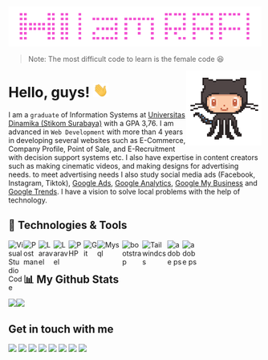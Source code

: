 <a href="#"><img src="https://github.com/RafyMrX/RafyMrX/blob/main/banner-git.png" width="900"></a>
> Note: The most difficult code to learn is the female code  :laughing: 
<img align='right' src='https://github.com/RafyMrX/RafyMrX/blob/main/octo.gif' width='150'>


# Hello, guys!  <img src="https://github.com/RafyMrX/RafyMrX/blob/main/wave.gif" width="30px">

I am a `graduate` of Information Systems at [Universitas Dinamika (Stikom Surabaya)](https://www.dinamika.ac.id/) with a GPA 3,76. I am advanced in `Web Development` with more than 4 years  in developing several websites such as E-Commerce, Company Profile, Point of Sale, and E-Recruitment with decision support systems etc. I also have expertise in content creators such as making cinematic videos, and making designs for advertising needs. to meet advertising needs I also study social media ads (Facebook, Instagram, Tiktok), [Google Ads](https://ads.google.com/), [Google Analytics](https://analytics.google.com/), [Google My Business](https://www.google.com/business/) and [Google Trends](https://trends.google.com/trends/). I have a vision to solve local problems with the help of technology.



## 🔧 Technologies & Tools

<a href="https://code.visualstudio.com/">
  <img align="left" alt="Visual Studio Code" title="Visual Studio Code" width="30px" src="https://img.icons8.com/fluency/344/visual-studio-code-2019.png" />
</a>
<a href="https://www.postman.com/">
  <img align="left" alt="Postman" title="Postman" width="30px" src="https://res.cloudinary.com/postman/image/upload/t_team_logo/v1629869194/team/2893aede23f01bfcbd2319326bc96a6ed0524eba759745ed6d73405a3a8b67a8" />
</a>
<a href="https://laravel.com/">
  <img align="left" alt="Laravel" title="Laravel" width="30px" src="https://upload.wikimedia.org/wikipedia/commons/thumb/9/9a/Laravel.svg/1969px-Laravel.svg.png" />
 <a href="https://laravel.com/">
  <img align="left" alt="Laravel" title="Laravel" width="30px" src="https://laravel-livewire.com/img/twitter.png" />
  
<!--  <a href="https://vuejs.org/">
  <img align="left" alt="Vue" title="Vue" width="30px" src="https://upload.wikimedia.org/wikipedia/commons/thumb/9/95/Vue.js_Logo_2.svg/2367px-Vue.js_Logo_2.svg.png" /> -->

</a>
<a href="https://www.php.net/">
  <img align="left" alt="PHP" title="PHP" width="30px" src="https://cdn.iconscout.com/icon/free/png-256/php-2038871-1720084.png" />
</a>
<a href="https://git-scm.com/">
  <img align="left" alt="Git" title="Git" width="27px" src="https://i.pinimg.com/originals/01/e5/00/01e500fca29c045d432b64f285f9c229.png" />
</a>
<a href="https://www.mysql.com/">
  <img align="left" alt="Mysql" title="Mysql" width="50px" src="https://cdn.freebiesupply.com/logos/large/2x/mysql-logo-png-transparent.png" />
</a>

<a href="https://getbootstrap.com/">
  <img align="left" alt="bootstrap" title="Boostrap" width="40px" src="https://upload.wikimedia.org/wikipedia/commons/thumb/b/b2/Bootstrap_logo.svg/768px-Bootstrap_logo.svg.png" />
</a>

<a href="https://tailwindcss.com/">
  <img align="left" alt="Tailwindcss" title="Tailwindcss" width="50px" src="https://upload.wikimedia.org/wikipedia/commons/thumb/d/d5/Tailwind_CSS_Logo.svg/2560px-Tailwind_CSS_Logo.svg.png" />
</a>



<a href="https://www.adobe.com/">
  <img align="left" alt="adobe ps" title="adobe ps" width="30px" src="https://upload.wikimedia.org/wikipedia/commons/thumb/a/af/Adobe_Photoshop_CC_icon.svg/640px-Adobe_Photoshop_CC_icon.svg.png" />
</a>
<a href="https://www.adobe.com/">
  <img align="left" alt="adobe ps" title="adobe ps" width="30px" src="https://upload.wikimedia.org/wikipedia/commons/thumb/4/40/Adobe_Premiere_Pro_CC_icon.svg/2101px-Adobe_Premiere_Pro_CC_icon.svg.png" />
</a>
<br><br>

## 📊 My Github Stats

<a href="https://github.com/RafyMrX/"><img height="137px" src="https://github-readme-stats.vercel.app/api?username=RafyMrX&hide_title=true&hide_border=true&show_icons=true&include_all_commits=true&count_private=true&line_height=21&text_color=000&icon_color=000&bg_color=0,ea6161,ffc64d,fffc4d,52fa5a&theme=graywhite" /><!-- wi*quL3fcV --><img height="137px" src="https://github-readme-stats.vercel.app/api/top-langs/?username=RafyMrX&hide=html&hide_title=true&hide_border=true&layout=compact&langs_count=6&exclude_repo=comp426,Redventures-Movie-Quotes&text_color=000&icon_color=fff&bg_color=0,52fa5a,4dfcff,c64dff&theme=graywhite" /></a>

 
## Get in touch with me
[![](https://img.shields.io/badge/website-000000?style=for-the-badge&logo=About.me&logoColor=white)](https://rafymrx.github.io/) 
[![](https://img.shields.io/badge/Medium-12100E?style=for-the-badge&logo=medium&logoColor=white)](https://medium.com/@rafy.works) 
[![](https://img.shields.io/badge/Gmail-D14836?style=for-the-badge&logo=gmail&logoColor=white)](mailto:rafy.works@gmail.com) 
[![](https://img.shields.io/badge/LinkedIn-0077B5?style=for-the-badge&logo=linkedin&logoColor=white)](https://www.linkedin.com/in/rafy-works/) 
[![](https://img.shields.io/badge/Twitter-1DA1F2?style=for-the-badge&logo=twitter&logoColor=white)](https://twitter.com/rafy_works) 
[![](https://img.shields.io/badge/Instagram-E4405F?style=for-the-badge&logo=instagram&logoColor=white)](https://www.instagram.com/raff.env/)
[![](https://img.shields.io/badge/Facebook-0B84EE?style=for-the-badge&logo=facebook&logoColor=white)](https://www.facebook.com/rafy.works) 
[![](https://img.shields.io/badge/YouTube-FF0000?style=for-the-badge&logo=youtube&logoColor=white)](https://www.youtube.com/channel/UCBRh4l8lbDp182PvKi4siZQ)






